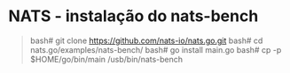 # NATS - instalação do nats-bench

> bash# git clone https://github.com/nats-io/nats.go.git
> bash# cd nats.go/examples/nats-bench/
> bash# go install main.go
> bash# cp -p $HOME/go/bin/main /usb/bin/nats-bench

